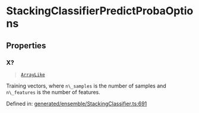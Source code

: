 # StackingClassifierPredictProbaOptions

## Properties

### X?

> [`ArrayLike`](../types/ArrayLike.md)

Training vectors, where `n\_samples` is the number of samples and `n\_features` is the number of features.

Defined in:  [generated/ensemble/StackingClassifier.ts:691](https://github.com/transitive-bullshit/scikit-learn-ts/blob/92ab806/packages/sklearn/src/generated/ensemble/StackingClassifier.ts#L691)
